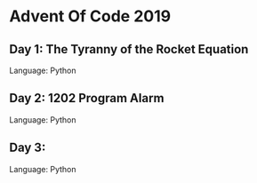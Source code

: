 # Advent Of Code 2019

## Day 1: The Tyranny of the Rocket Equation
Language: Python

## Day 2: 1202 Program Alarm
Language: Python

## Day 3: 
Language: Python
